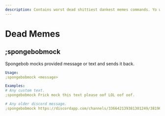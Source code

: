 ```yaml
---
description: Contains worst dead shittiest dankest memes commands. Yo wait you can disable it LMAO.
---
```


# Dead Memes

## ;spongebobmock

Spongebob mocks provided message or text and sends it back.

```yaml
Usage:
;spongebobmock <message>

Examples:
# Any custom text.
;spongebobmock Frick mock this text please oof LOL oof oof.

# Any older discord message.
;spongebobmock https://discordapp.com/channels/336642139381301249/381963689470984203/706812508131819571
```
